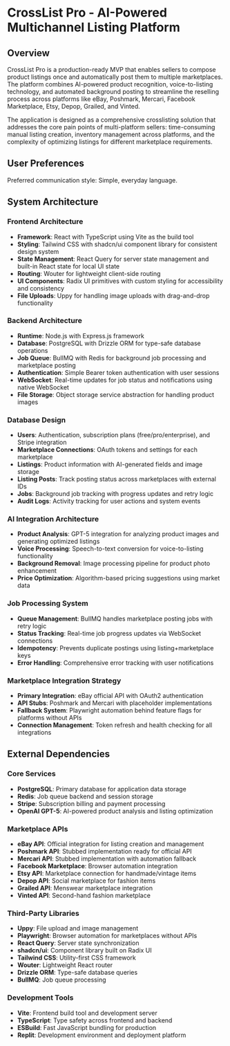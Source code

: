 # CrossList Pro - AI-Powered Multichannel Listing Platform

## Overview

CrossList Pro is a production-ready MVP that enables sellers to compose product listings once and automatically post them to multiple marketplaces. The platform combines AI-powered product recognition, voice-to-listing technology, and automated background posting to streamline the reselling process across platforms like eBay, Poshmark, Mercari, Facebook Marketplace, Etsy, Depop, Grailed, and Vinted.

The application is designed as a comprehensive crosslisting solution that addresses the core pain points of multi-platform sellers: time-consuming manual listing creation, inventory management across platforms, and the complexity of optimizing listings for different marketplace requirements.

## User Preferences

Preferred communication style: Simple, everyday language.

## System Architecture

### Frontend Architecture
- **Framework**: React with TypeScript using Vite as the build tool
- **Styling**: Tailwind CSS with shadcn/ui component library for consistent design system
- **State Management**: React Query for server state management and built-in React state for local UI state
- **Routing**: Wouter for lightweight client-side routing
- **UI Components**: Radix UI primitives with custom styling for accessibility and consistency
- **File Uploads**: Uppy for handling image uploads with drag-and-drop functionality

### Backend Architecture
- **Runtime**: Node.js with Express.js framework
- **Database**: PostgreSQL with Drizzle ORM for type-safe database operations
- **Job Queue**: BullMQ with Redis for background job processing and marketplace posting
- **Authentication**: Simple Bearer token authentication with user sessions
- **WebSocket**: Real-time updates for job status and notifications using native WebSocket
- **File Storage**: Object storage service abstraction for handling product images

### Database Design
- **Users**: Authentication, subscription plans (free/pro/enterprise), and Stripe integration
- **Marketplace Connections**: OAuth tokens and settings for each marketplace
- **Listings**: Product information with AI-generated fields and image storage
- **Listing Posts**: Track posting status across marketplaces with external IDs
- **Jobs**: Background job tracking with progress updates and retry logic
- **Audit Logs**: Activity tracking for user actions and system events

### AI Integration Architecture
- **Product Analysis**: GPT-5 integration for analyzing product images and generating optimized listings
- **Voice Processing**: Speech-to-text conversion for voice-to-listing functionality
- **Background Removal**: Image processing pipeline for product photo enhancement
- **Price Optimization**: Algorithm-based pricing suggestions using market data

### Job Processing System
- **Queue Management**: BullMQ handles marketplace posting jobs with retry logic
- **Status Tracking**: Real-time job progress updates via WebSocket connections
- **Idempotency**: Prevents duplicate postings using listing+marketplace keys
- **Error Handling**: Comprehensive error tracking with user notifications

### Marketplace Integration Strategy
- **Primary Integration**: eBay official API with OAuth2 authentication
- **API Stubs**: Poshmark and Mercari with placeholder implementations
- **Fallback System**: Playwright automation behind feature flags for platforms without APIs
- **Connection Management**: Token refresh and health checking for all integrations

## External Dependencies

### Core Services
- **PostgreSQL**: Primary database for application data storage
- **Redis**: Job queue backend and session storage
- **Stripe**: Subscription billing and payment processing
- **OpenAI GPT-5**: AI-powered product analysis and listing optimization

### Marketplace APIs
- **eBay API**: Official integration for listing creation and management
- **Poshmark API**: Stubbed implementation ready for official API
- **Mercari API**: Stubbed implementation with automation fallback
- **Facebook Marketplace**: Browser automation integration
- **Etsy API**: Marketplace connection for handmade/vintage items
- **Depop API**: Social marketplace for fashion items
- **Grailed API**: Menswear marketplace integration
- **Vinted API**: Second-hand fashion marketplace

### Third-Party Libraries
- **Uppy**: File upload and image management
- **Playwright**: Browser automation for marketplaces without APIs
- **React Query**: Server state synchronization
- **shadcn/ui**: Component library built on Radix UI
- **Tailwind CSS**: Utility-first CSS framework
- **Wouter**: Lightweight React router
- **Drizzle ORM**: Type-safe database queries
- **BullMQ**: Job queue processing

### Development Tools
- **Vite**: Frontend build tool and development server
- **TypeScript**: Type safety across frontend and backend
- **ESBuild**: Fast JavaScript bundling for production
- **Replit**: Development environment and deployment platform